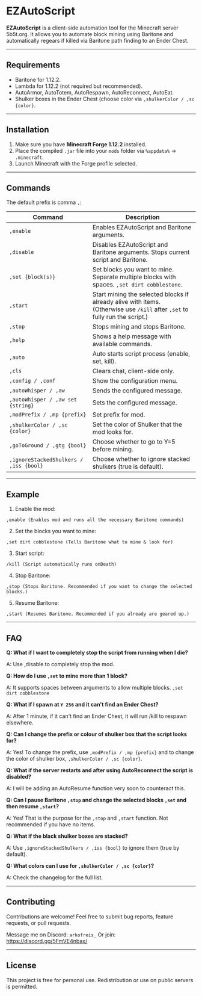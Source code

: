 # EZAutoScript

**EZAutoScript** is a client-side automation tool for the Minecraft server 5b5t.org. It allows you to automate block mining using Baritone and automatically regears if killed via Baritone path finding to an Ender Chest.

---

## Requirements

- Baritone for 1.12.2.
- Lambda for 1.12.2 (not required but recommended).
- AutoArmor, AutoTotem, AutoRespawn, AutoReconnect, AutoEat.
- Shulker boxes in the Ender Chest (choose color via `,shulkerColor / ,sc {color}`.

---

## Installation

1. Make sure you have **Minecraft Forge 1.12.2** installed.
2. Place the compiled `.jar` file into your `mods` folder via `%appdata%` -> `.minecraft`.
3. Launch Minecraft with the Forge profile selected.

---

## Commands

The default prefix is comma `,`:

| Command | Description |
|---------|-------------|
| `,enable` | Enables EZAutoScript and Baritone arguments. |
| `,disable` | Disables EZAutoScript and Baritone arguments. Stops current script and Baritone. |
| `,set {block(s)}` | Set blocks you want to mine. Separate multiple blocks with spaces. `,set dirt cobblestone`. |
| `,start` | Start mining the selected blocks if already alive with items. (Otherwise use `/kill` after `,set` to fully run the script.) |
| `,stop` | Stops mining and stops Baritone. |
| `,help` | Shows a help message with available commands. |
| `,auto` | Auto starts script process (enable, set, kill). |
| `,cls` | Clears chat, client-side only. |
| `,config / ,conf` | Show the configuration menu. |
| `,autoWhisper / ,aw` | Sends the configured message. |
| `,autoWhisper / ,aw set {string}` | Sets the configured message. |
| `,modPrefix / ,mp {prefix}` | Set prefix for mod. |
| `,shulkerColor / ,sc {color}` | Set the color of Shulker that the mod looks for. |
| `,goToGround / ,gtg {bool}` | Choose whether to go to Y=5 before mining. |
| `,ignoreStackedShulkers / ,iss {bool}` | Choose whether to ignore stacked shulkers (true is default). |

---

## Example

1. Enable the mod:

```text
,enable (Enables mod and runs all the necessary Baritone commands)
```

2. Set the blocks you want to mine:

```text
,set dirt cobblestone (Tells Baritone what to mine & look for)
```

3. Start script:

```text
/kill (Script automatically runs onDeath)
```

4. Stop Baritone:

```text
,stop (Stops Baritone. Recommended if you want to change the selected blocks.)
```

5. Resume Baritone:

```text
,start (Resumes Baritone. Recommended if you already are geared up.)
```

---

## FAQ

**Q: What if I want to completely stop the script from running when I die?**

A: Use ,disable to completely stop the mod.


**Q: How do I use `,set` to mine more than 1 block?**

A: It supports spaces between arguments to allow multiple blocks. `,set dirt cobblestone`


**Q: What if I spawn at `Y 256` and it can't find an Ender Chest?**

A: After 1 minute, if it can't find an Ender Chest, it will run /kill to respawn elsewhere.


**Q: Can I change the prefix or colour of shulker box that the script looks for?**

A: Yes! To change the prefix, use `,modPrefix / ,mp {prefix}` and to change the color of shulker box, `,shulkerColor / ,sc {color}`.


**Q: What if the server restarts and after using AutoReconnect the script is disabled?**

A: I will be adding an AutoResume function very soon to counteract this.


**Q: Can I pause Baritone `,stop` and change the selected blocks `,set` and then resume `,start`?**

A: Yes! That is the purpose for the `,stop` and `,start` function. Not recommended if you have no items.


**Q: What if the black shulker boxes are stacked?**

A: Use `,ignoreStackedShulkers / ,iss {bool}` to ignore them (true by default).


**Q: What colors can I use for `,shulkerColor / ,sc {color}`?**

A: Check the changelog for the full list.

---

## Contributing

Contributions are welcome! Feel free to submit bug reports, feature requests, or pull requests.

Message me on Discord: `arkofreis_` Or join: https://discord.gg/5FmVE4nbax/

---

## License

This project is free for personal use. Redistribution or use on public servers is permitted.

